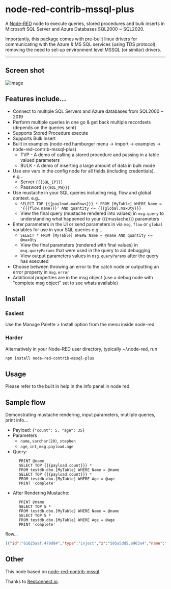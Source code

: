 # node-red-contrib-mssql-plus

A [Node-RED](http://nodered.org) node to execute queries, stored procedures and bulk inserts in Microsoft SQL Server and Azure Databases SQL2000 ~ SQL2020.

Importantly, this package comes with pre-built linux drivers for communicating with the Azure & MS SQL services (using TDS protocol), removing the need to set-up environment level MSSQL (or similar) drivers.

--- 

## Screen shot
![image](https://user-images.githubusercontent.com/44235289/87884584-14287900-ca07-11ea-8825-0030943f3c4a.png)


## Features include...
* Connect to multiple SQL Servers and Azure databases from SQL2000 ~ 2019
* Perform multiple queries in one go & get back multiple recordsets (depends on the queries sent)
* Supports Stored Procedure execute
* Supports Bulk Insert
* Built in examples (node-red hamburger menu → import → examples → node-red-contrib-mssql-plus)
  * TVP - A demo of calling a stored procedure and passing in a table valued parameters
  * BULK - A demo of inserting a large amount of data in bulk mode
* Use env vars in the config node for all fields (including credentials). e.g...
  * Server `{{{SQL_IP}}}`
  * Password `{{{SQL_PW}}}`
* Use mustache in your SQL queries including msg, flow and global context. e.g...
  * `SELECT TOP {{{payload.maxRows}}} * FROM [MyTable] WHERE Name = '{{{flow.name}}}' AND quantity <= {{{global.maxQty}}}`
  * View the final query (mustache rendered into values) in `msg.query` to understanding what happened to your {{{mustache}}} parameters 
* Enter parameters in the UI or send parameters in via `msg`, `flow` or `global` variables for use in your SQL queries e.g...
  * `SELECT * FROM [MyTable] WHERE Name = @name AND quantity <= @maxQty`
  * View the final parameters (rendered with final values) in `msg.queryParams` that were used in the query to aid debugging 
  * View output parameters values in `msg.queryParams` after the query has executed 
* Choose between throwing an error to the catch node or outputting an error property in `msg.error`
* Additional properties are in the msg object (use a debug node with "complete msg object" set to see whats available)

## Install

### Easiest

Use the Manage Palette > Install option from the menu inside node-red

### Harder

Alternatively in your Node-RED user directory, typically ~/.node-red, run

```bash
npm install node-red-contrib-mssql-plus
```

## Usage
Please refer to the built in help in the info panel in node red.

## Sample flow
Demonstrating mustache rendering, input parameters, mutliple queries, print info... 
* Payload: `{"count": 5, "age": 35}`
* Parameters
  * `name`, `varchar(20)`, `stephen`
  * `age`, `int`, `msg.payload.age`
* Query:   
```
      PRINT @name
      SELECT TOP {{{payload.count}}} * 
      FROM testdb.dbo.[MyTable] WHERE Name = @name
      SELECT TOP {{{payload.count}}} * 
      FROM testdb.dbo.[MyTable] WHERE Age = @age
      PRINT 'complete'
```
* After Rendering Mustache: 
```
      PRINT @name
      SELECT TOP 5 * 
      FROM testdb.dbo.[MyTable] WHERE Name = @name
      SELECT TOP 5 * 
      FROM testdb.dbo.[MyTable] WHERE Age = @age
      PRINT 'complete'
```

flow...
``` json
[{"id":"61625aaf.479d84","type":"inject","z":"595a5dd5.a963a4","name":"{\"count\": 5, \"age\": 35}","topic":"","payload":"{\"count\": 5, \"age\": 35}","payloadType":"json","repeat":"","crontab":"","once":false,"onceDelay":0.1,"x":220,"y":320,"wires":[["6e09980a.127878"]]},{"id":"6e09980a.127878","type":"MSSQL","z":"595a5dd5.a963a4","mssqlCN":"a51e405c.10f64","name":"","outField":"payload","returnType":"1","throwErrors":"0","query":"PRINT @name\n\nSELECT TOP {{{payload.count}}} * \nFROM testdb.dbo.[MyTable] WHERE Name = @name\n\nSELECT TOP {{{payload.count}}} * \nFROM testdb.dbo.[MyTable] WHERE Age = @age\n\nPRINT 'complete'","modeOpt":"","modeOptType":"query","queryOpt":"","queryOptType":"editor","paramsOpt":"","paramsOptType":"editor","params":[{"output":false,"name":"name","type":"VarChar(20)","valueType":"str","value":"stephen"},{"output":false,"name":"age","type":"int","valueType":"msg","value":"payload.age"}],"x":260,"y":380,"wires":[["babb6d0.5ae7e9"]]},{"id":"babb6d0.5ae7e9","type":"debug","z":"595a5dd5.a963a4","name":"","active":true,"tosidebar":true,"console":false,"tostatus":false,"complete":"true","targetType":"full","x":270,"y":440,"wires":[]},{"id":"a51e405c.10f64","type":"MSSQL-CN","z":"","tdsVersion":"7_4","name":"My SQL Server","server":"192.168.1.38","port":"1433","encyption":false,"database":"testdb","useUTC":false,"connectTimeout":"15000","requestTimeout":"15000","cancelTimeout":"5000","pool":"5","parseJSON":false}]
```

## Other

This node based on [node-red-contrib-mssql](https://github.com/redconnect-io/node-red-contrib-mssql).

Thanks to [Redconnect.io](http://www.redconnect.io).
